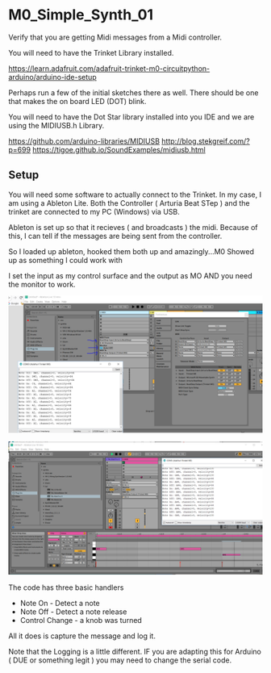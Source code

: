 # M0_Simple_Synth_01

Verify that you are getting Midi messages from a Midi controller.

You will need to have the Trinket Library installed.

https://learn.adafruit.com/adafruit-trinket-m0-circuitpython-arduino/arduino-ide-setup

Perhaps run a few of the initial sketches there as well.  There should be one that makes the on board LED (DOT) blink.

You will need to have the Dot Star library installed into you IDE and we are using the
MIDIUSB.h Library.

https://github.com/arduino-libraries/MIDIUSB
http://blog.stekgreif.com/?p=699
https://tigoe.github.io/SoundExamples/midiusb.html

## Setup

You will need some software to actually connect to the Trinket.  In my case, I am using a Ableton Lite.  Both the Controller ( Arturia Beat STep ) and the trinket are connected to my PC (Windows) via USB.

Ableton is set up so that it recieves ( and broadcasts ) the midi.  Because of this, I can tell if the messages are being sent from the controller.

So I loaded up ableton, hooked them both up and amazingly...M0 Showed up as something I could work with

I set the input as my control surface and the output as MO AND you need the monitor to work.

![Capture1](https://github.com/robstave/trinketM0Synth/blob/master/M0_Simple_Synth_01/images/Capture1.PNG)



![Capture](https://github.com/robstave/trinketM0Synth/blob/master/M0_Simple_Synth_01/images/Capture.PNG)

 

The code has three basic handlers

- Note On - Detect a note
- Note Off - Detect a note release
- Control Change - a knob was turned

All it does is capture the message and log it.

Note that the Logging is a little different.  IF you are adapting this for Arduino ( DUE or something legit ) you may need to change the serial code.


